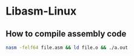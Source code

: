 # Libasm-Linux

## How to compile assembly code

``` bash
nasm -felf64 file.asm && ld file.o && ./a.out
```
